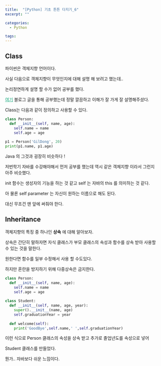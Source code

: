 ```yaml
---
title:  "[Python] 기초 튼튼 다지기_6"
excerpt: ""

categories:
  - Python

tags:
---
```


## Class

파이썬은 객체지향 언어이다.

사실 다음으로 객체지향이 무엇인지에 대해 설명 해 보려고 했는데..

논리정연하게 설명 할 수가 없어 공부를 했다.

<a href="https://jeong-pro.tistory.com/95" style="color:#0FA678" >여기</a> 블로그 글을 통해 공부했는데 정말 깔끔하고 이해가 잘 가게 잘 설명해주셨다.

Class는 다음과 같이 정의하고 사용할 수 있다.

```python
class Person:
  def __init__(self, name, age):
    self.name = name
    self.age = age
    
p1 = Person('GilDong', 20)
print(p1.name, p1.age)
```

Java 의 그것과 굉장히 비슷하다 !

저번학기 자바를 수강해야해서 먼저 공부를 했는데 역시 같은 객체지향 이라서 그런지 아주 비슷했다.

init 함수는 생성자의 기능을 하는 것 같고 self 는 자바의 this 를 의미하는 것 같다.

아 물론 self parameter 는 자신이 원하는 이름으로 해도 된다.

대신 무조건 맨 앞에 써줘야 한다.

## Inheritance

객체지향의 특징 중 하나인 **상속** 에 대해 알아보자.

상속은 간단히 말하자면 자식 클래스가 부모 클래스의 속성과 함수를 상속 받아 사용할 수 있는 것을 말한다.

원한다면 함수를 일부 수정해서 사용 할 수도있다.

하지만 혼란을 방지하기 위해 다중상속은 금지한다.

```python
class Person:
  def __init__(self, name, age):
    self.name = name
    self.age = age
    
class Student:
  def __init__(self, name, age, year):
    super().__init__(name, age)
    self.graduationYear = year
    
  def welcome(self):
    print('GoodBye',self.name,' ',self.graduationYear)
```

이런 식으로 Person 클래스의 속성을 상속 받고 추가로 졸업년도를 속성으로 넣어

Student 클래스를 만들었다.

뭔가.. 자바보다 쉬운 느낌이다.